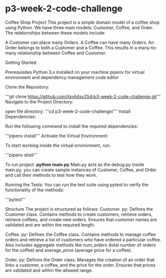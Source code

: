 # p3-week-2-code-challenge


Coffee Shop Project
This project is a simple domain model of a coffee shop using Python. We have three main models: Customer, Coffee, and Order. The relationships between these models include:

A Customer can place many Orders.
A Coffee can have many Orders.
An Order belongs to both a Customer and a Coffee.
This results in a many-to-many relationship between Coffee and Customer.

Getting Started

Prerequisites
Python 3.x installed on your machine
pipenv for virtual environment and dependency management
code editor

Clone the Repository:

'''git clone https://github.com/itsybitsy254/p3-week-2-code-challenge.git'''
Navigate to the Project Directory:

open file directory:
'''cd p3-week-2-code-challenge/'''
Install Dependencies:

Run the following command to install the required dependencies:

'''pipenv install'''
Activate the Virtual Environment:

To start working inside the virtual environment, run:

'''pipenv shell'''

To run project:
**python main.py**
Main.py acts as the debug.py
Inside main.py, you can create sample instances of Customer, Coffee, and Order and call their methods to test how they work.

Running the Tests:
You can run the test suite using pytest to verify the functionality of the methods:

'''pytest'''

Structure
The project is structured as follows:
Customer. py:
Defines the Customer class.
Contains methods to create customers, retrieve orders, retrieve coffees, and create new orders.
Ensures that customer names are validated and are within the required length.

Coffee. py:
Defines the Coffee class.
Contains methods to manage coffee orders and retrieve a list of customers who have ordered a particular coffee.
Also includes aggregate methods like num_orders (total number of orders for the coffee) and average_price (average price for a coffee).

Order. py:
Defines the Order class.
Manages the creation of an order that links a customer, a coffee, and the price for the order.
Ensures that prices are validated and within the allowed range.